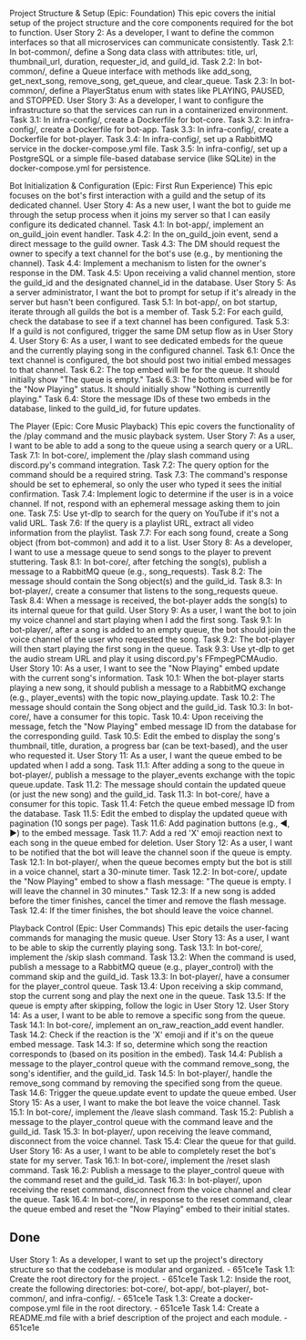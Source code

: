Project Structure & Setup (Epic: Foundation)
This epic covers the initial setup of the project structure and the core components required for the bot to function.
User Story 2: As a developer, I want to define the common interfaces so that all microservices can communicate consistently.
    Task 2.1: In bot-common/, define a Song data class with attributes: title, url, thumbnail_url, duration, requester_id, and guild_id.
    Task 2.2: In bot-common/, define a Queue interface with methods like add_song, get_next_song, remove_song, get_queue, and clear_queue.
    Task 2.3: In bot-common/, define a PlayerStatus enum with states like PLAYING, PAUSED, and STOPPED.
User Story 3: As a developer, I want to configure the infrastructure so that the services can run in a containerized environment.
    Task 3.1: In infra-config/, create a Dockerfile for bot-core.
    Task 3.2: In infra-config/, create a Dockerfile for bot-app.
    Task 3.3: In infra-config/, create a Dockerfile for bot-player.
    Task 3.4: In infra-config/, set up a RabbitMQ service in the docker-compose.yml file.
    Task 3.5: In infra-config/, set up a PostgreSQL or a simple file-based database service (like SQLite) in the docker-compose.yml for persistence.

Bot Initialization & Configuration (Epic: First Run Experience)
This epic focuses on the bot's first interaction with a guild and the setup of its dedicated channel.
User Story 4: As a new user, I want the bot to guide me through the setup process when it joins my server so that I can easily configure its dedicated channel.
    Task 4.1: In bot-app/, implement an on_guild_join event handler.
    Task 4.2: In the on_guild_join event, send a direct message to the guild owner.
    Task 4.3: The DM should request the owner to specify a text channel for the bot's use (e.g., by mentioning the channel).
    Task 4.4: Implement a mechanism to listen for the owner's response in the DM.
    Task 4.5: Upon receiving a valid channel mention, store the guild_id and the designated channel_id in the database.
User Story 5: As a server administrator, I want the bot to prompt for setup if it's already in the server but hasn't been configured.
    Task 5.1: In bot-app/, on bot startup, iterate through all guilds the bot is a member of.
    Task 5.2: For each guild, check the database to see if a text channel has been configured.
    Task 5.3: If a guild is not configured, trigger the same DM setup flow as in User Story 4.
User Story 6: As a user, I want to see dedicated embeds for the queue and the currently playing song in the configured channel.
    Task 6.1: Once the text channel is configured, the bot should post two initial embed messages to that channel.
    Task 6.2: The top embed will be for the queue. It should initially show "The queue is empty."
    Task 6.3: The bottom embed will be for the "Now Playing" status. It should initially show "Nothing is currently playing."
    Task 6.4: Store the message IDs of these two embeds in the database, linked to the guild_id, for future updates.

The Player (Epic: Core Music Playback)
This epic covers the functionality of the /play command and the music playback system.
User Story 7: As a user, I want to be able to add a song to the queue using a search query or a URL.
    Task 7.1: In bot-core/, implement the /play slash command using discord.py's command integration.
    Task 7.2: The query option for the command should be a required string.
    Task 7.3: The command's response should be set to ephemeral, so only the user who typed it sees the initial confirmation.
    Task 7.4: Implement logic to determine if the user is in a voice channel. If not, respond with an ephemeral message asking them to join one.
    Task 7.5: Use yt-dlp to search for the query on YouTube if it's not a valid URL.
    Task 7.6: If the query is a playlist URL, extract all video information from the playlist.
    Task 7.7: For each song found, create a Song object (from bot-common) and add it to a list.
User Story 8: As a developer, I want to use a message queue to send songs to the player to prevent stuttering.
    Task 8.1: In bot-core/, after fetching the song(s), publish a message to a RabbitMQ queue (e.g., song_requests).
    Task 8.2: The message should contain the Song object(s) and the guild_id.
    Task 8.3: In bot-player/, create a consumer that listens to the song_requests queue.
    Task 8.4: When a message is received, the bot-player adds the song(s) to its internal queue for that guild.
User Story 9: As a user, I want the bot to join my voice channel and start playing when I add the first song.
    Task 9.1: In bot-player/, after a song is added to an empty queue, the bot should join the voice channel of the user who requested the song.
    Task 9.2: The bot-player will then start playing the first song in the queue.
    Task 9.3: Use yt-dlp to get the audio stream URL and play it using discord.py's FFmpegPCMAudio.
User Story 10: As a user, I want to see the "Now Playing" embed update with the current song's information.
    Task 10.1: When the bot-player starts playing a new song, it should publish a message to a RabbitMQ exchange (e.g., player_events) with the topic now_playing.update.
    Task 10.2: The message should contain the Song object and the guild_id.
    Task 10.3: In bot-core/, have a consumer for this topic.
    Task 10.4: Upon receiving the message, fetch the "Now Playing" embed message ID from the database for the corresponding guild.
    Task 10.5: Edit the embed to display the song's thumbnail, title, duration, a progress bar (can be text-based), and the user who requested it.
User Story 11: As a user, I want the queue embed to be updated when I add a song.
    Task 11.1: After adding a song to the queue in bot-player/, publish a message to the player_events exchange with the topic queue.update.
    Task 11.2: The message should contain the updated queue (or just the new song) and the guild_id.
    Task 11.3: In bot-core/, have a consumer for this topic.
    Task 11.4: Fetch the queue embed message ID from the database.
    Task 11.5: Edit the embed to display the updated queue with pagination (10 songs per page).
    Task 11.6: Add pagination buttons (e.g., ◀️, ▶️) to the embed message.
    Task 11.7: Add a red 'X' emoji reaction next to each song in the queue embed for deletion.
User Story 12: As a user, I want to be notified that the bot will leave the channel soon if the queue is empty.
    Task 12.1: In bot-player/, when the queue becomes empty but the bot is still in a voice channel, start a 30-minute timer.
    Task 12.2: In bot-core/, update the "Now Playing" embed to show a flash message: "The queue is empty. I will leave the channel in 30 minutes."
    Task 12.3: If a new song is added before the timer finishes, cancel the timer and remove the flash message.
    Task 12.4: If the timer finishes, the bot should leave the voice channel.

Playback Control (Epic: User Commands)
This epic details the user-facing commands for managing the music queue.
User Story 13: As a user, I want to be able to skip the currently playing song.
    Task 13.1: In bot-core/, implement the /skip slash command.
    Task 13.2: When the command is used, publish a message to a RabbitMQ queue (e.g., player_control) with the command skip and the guild_id.
    Task 13.3: In bot-player/, have a consumer for the player_control queue.
    Task 13.4: Upon receiving a skip command, stop the current song and play the next one in the queue.
    Task 13.5: If the queue is empty after skipping, follow the logic in User Story 12.
User Story 14: As a user, I want to be able to remove a specific song from the queue.
    Task 14.1: In bot-core/, implement an on_raw_reaction_add event handler.
    Task 14.2: Check if the reaction is the 'X' emoji and if it's on the queue embed message.
    Task 14.3: If so, determine which song the reaction corresponds to (based on its position in the embed).
    Task 14.4: Publish a message to the player_control queue with the command remove_song, the song's identifier, and the guild_id.
    Task 14.5: In bot-player/, handle the remove_song command by removing the specified song from the queue.
    Task 14.6: Trigger the queue.update event to update the queue embed.
User Story 15: As a user, I want to make the bot leave the voice channel.
    Task 15.1: In bot-core/, implement the /leave slash command.
    Task 15.2: Publish a message to the player_control queue with the command leave and the guild_id.
    Task 15.3: In bot-player/, upon receiving the leave command, disconnect from the voice channel.
    Task 15.4: Clear the queue for that guild.
User Story 16: As a user, I want to be able to completely reset the bot's state for my server.
    Task 16.1: In bot-core/, implement the /reset slash command.
    Task 16.2: Publish a message to the player_control queue with the command reset and the guild_id.
    Task 16.3: In bot-player/, upon receiving the reset command, disconnect from the voice channel and clear the queue.
    Task 16.4: In bot-core/, in response to the reset command, clear the queue embed and reset the "Now Playing" embed to their initial states.

## Done
User Story 1: As a developer, I want to set up the project's directory structure so that the codebase is modular and organized. - 651ce1e
    Task 1.1: Create the root directory for the project. - 651ce1e
    Task 1.2: Inside the root, create the following directories: bot-core/, bot-app/, bot-player/, bot-common/, and infra-config/. - 651ce1e
    Task 1.3: Create a docker-compose.yml file in the root directory. - 651ce1e
    Task 1.4: Create a README.md file with a brief description of the project and each module. - 651ce1e